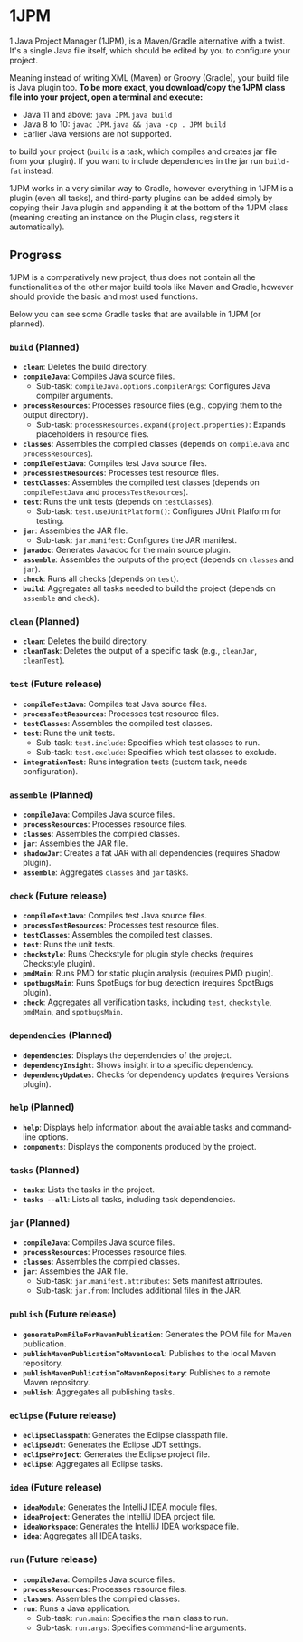 # 1JPM
1 Java Project Manager (1JPM), is a Maven/Gradle alternative with a twist. 
It's a single Java file itself, which should be edited by you to configure your project.

Meaning instead of writing XML (Maven) or Groovy (Gradle), your build file is Java plugin too.
**To be more exact, you download/copy the 1JPM class file into your project, open a terminal and execute:**

- Java 11 and above: `java JPM.java build`
- Java 8 to 10:  `javac JPM.java && java -cp . JPM build`
- Earlier Java versions are not supported.

to build your project (`build` is a task, which compiles and creates jar file from your plugin).
If you want to include dependencies in the jar run `build-fat` instead.

1JPM works in a very similar way to Gradle, however
everything in 1JPM is a plugin (even all tasks), 
and third-party plugins can be added simply by copying their Java plugin
and appending it at the bottom of the 1JPM class (meaning creating an instance on the Plugin class, registers it automatically).

## Progress
1JPM is a comparatively new project, thus does not contain all the functionalities of the other
major build tools like Maven and Gradle, however should provide the basic and most used functions.

Below you can see some Gradle tasks that are available in 1JPM (or planned).

### `build` (Planned)

- **`clean`**: Deletes the build directory.
- **`compileJava`**: Compiles Java source files.
    - Sub-task: `compileJava.options.compilerArgs`: Configures Java compiler arguments.
- **`processResources`**: Processes resource files (e.g., copying them to the output directory).
    - Sub-task: `processResources.expand(project.properties)`: Expands placeholders in resource files.
- **`classes`**: Assembles the compiled classes (depends on `compileJava` and `processResources`).
- **`compileTestJava`**: Compiles test Java source files.
- **`processTestResources`**: Processes test resource files.
- **`testClasses`**: Assembles the compiled test classes (depends on `compileTestJava` and `processTestResources`).
- **`test`**: Runs the unit tests (depends on `testClasses`).
    - Sub-task: `test.useJUnitPlatform()`: Configures JUnit Platform for testing.
- **`jar`**: Assembles the JAR file.
    - Sub-task: `jar.manifest`: Configures the JAR manifest.
- **`javadoc`**: Generates Javadoc for the main source plugin.
- **`assemble`**: Assembles the outputs of the project (depends on `classes` and `jar`).
- **`check`**: Runs all checks (depends on `test`).
- **`build`**: Aggregates all tasks needed to build the project (depends on `assemble` and `check`).

### `clean` (Planned)

- **`clean`**: Deletes the build directory.
- **`cleanTask`**: Deletes the output of a specific task (e.g., `cleanJar`, `cleanTest`).

### `test` (Future release)

- **`compileTestJava`**: Compiles test Java source files.
- **`processTestResources`**: Processes test resource files.
- **`testClasses`**: Assembles the compiled test classes.
- **`test`**: Runs the unit tests.
    - Sub-task: `test.include`: Specifies which test classes to run.
    - Sub-task: `test.exclude`: Specifies which test classes to exclude.
- **`integrationTest`**: Runs integration tests (custom task, needs configuration).

### `assemble` (Planned)

- **`compileJava`**: Compiles Java source files.
- **`processResources`**: Processes resource files.
- **`classes`**: Assembles the compiled classes.
- **`jar`**: Assembles the JAR file.
- **`shadowJar`**: Creates a fat JAR with all dependencies (requires Shadow plugin).
- **`assemble`**: Aggregates `classes` and `jar` tasks.

### `check` (Future release)

- **`compileTestJava`**: Compiles test Java source files.
- **`processTestResources`**: Processes test resource files.
- **`testClasses`**: Assembles the compiled test classes.
- **`test`**: Runs the unit tests.
- **`checkstyle`**: Runs Checkstyle for plugin style checks (requires Checkstyle plugin).
- **`pmdMain`**: Runs PMD for static plugin analysis (requires PMD plugin).
- **`spotbugsMain`**: Runs SpotBugs for bug detection (requires SpotBugs plugin).
- **`check`**: Aggregates all verification tasks, including `test`, `checkstyle`, `pmdMain`, and `spotbugsMain`.

### `dependencies` (Planned)

- **`dependencies`**: Displays the dependencies of the project.
- **`dependencyInsight`**: Shows insight into a specific dependency.
- **`dependencyUpdates`**: Checks for dependency updates (requires Versions plugin).

### `help` (Planned)

- **`help`**: Displays help information about the available tasks and command-line options.
- **`components`**: Displays the components produced by the project.

### `tasks` (Planned)

- **`tasks`**: Lists the tasks in the project.
- **`tasks --all`**: Lists all tasks, including task dependencies.

### `jar` (Planned)

- **`compileJava`**: Compiles Java source files.
- **`processResources`**: Processes resource files.
- **`classes`**: Assembles the compiled classes.
- **`jar`**: Assembles the JAR file.
    - Sub-task: `jar.manifest.attributes`: Sets manifest attributes.
    - Sub-task: `jar.from`: Includes additional files in the JAR.

### `publish` (Future release)

- **`generatePomFileForMavenPublication`**: Generates the POM file for Maven publication.
- **`publishMavenPublicationToMavenLocal`**: Publishes to the local Maven repository.
- **`publishMavenPublicationToMavenRepository`**: Publishes to a remote Maven repository.
- **`publish`**: Aggregates all publishing tasks.

### `eclipse` (Future release)

- **`eclipseClasspath`**: Generates the Eclipse classpath file.
- **`eclipseJdt`**: Generates the Eclipse JDT settings.
- **`eclipseProject`**: Generates the Eclipse project file.
- **`eclipse`**: Aggregates all Eclipse tasks.

### `idea` (Future release)

- **`ideaModule`**: Generates the IntelliJ IDEA module files.
- **`ideaProject`**: Generates the IntelliJ IDEA project file.
- **`ideaWorkspace`**: Generates the IntelliJ IDEA workspace file.
- **`idea`**: Aggregates all IDEA tasks.

### `run` (Future release)

- **`compileJava`**: Compiles Java source files.
- **`processResources`**: Processes resource files.
- **`classes`**: Assembles the compiled classes.
- **`run`**: Runs a Java application.
    - Sub-task: `run.main`: Specifies the main class to run.
    - Sub-task: `run.args`: Specifies command-line arguments.